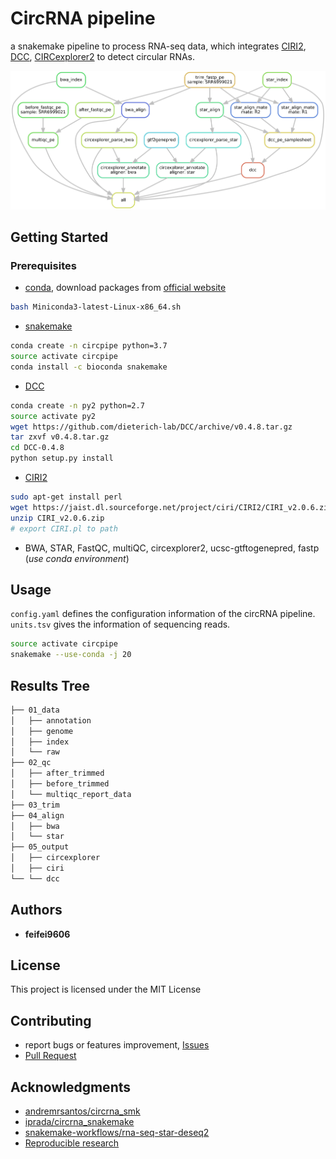 # CircRNA pipeline

a snakemake pipeline to process RNA-seq data, which integrates [CIRI2](https://pubmed.ncbi.nlm.nih.gov/28334140), [DCC](https://github.com/dieterich-lab/DCC), [CIRCexplorer2](https://github.com/YangLab/CIRCexplorer2) to detect circular RNAs.

![workflow.png](./dag.png)

## Getting Started

### Prerequisites

- [conda](https://docs.conda.io/en/latest/miniconda.html), download packages from [official website](https://docs.conda.io/en/latest/miniconda.html#linux-installers)

```bash
bash Miniconda3-latest-Linux-x86_64.sh
```

- [snakemake](https://github.com/snakemake/snakemake)

```bash
conda create -n circpipe python=3.7
source activate circpipe
conda install -c bioconda snakemake
```

- [DCC](https://github.com/dieterich-lab/DCC)

```bash
conda create -n py2 python=2.7
source activate py2
wget https://github.com/dieterich-lab/DCC/archive/v0.4.8.tar.gz
tar zxvf v0.4.8.tar.gz
cd DCC-0.4.8
python setup.py install
```

- [CIRI2](https://sourceforge.net/projects/ciri/files/CIRI2/)

```bash
sudo apt-get install perl
wget https://jaist.dl.sourceforge.net/project/ciri/CIRI2/CIRI_v2.0.6.zip
unzip CIRI_v2.0.6.zip
# export CIRI.pl to path
```

- BWA, STAR, FastQC, multiQC, circexplorer2, ucsc-gtftogenepred, fastp (*use conda environment*)

## Usage

`config.yaml` defines the configuration information of the circRNA pipeline. `units.tsv` gives the information of sequencing reads. 

```bash
source activate circpipe
snakemake --use-conda -j 20
```

## Results Tree

```bash
├── 01_data
│   ├── annotation
│   ├── genome
│   ├── index
│   └── raw
├── 02_qc
│   ├── after_trimmed
│   ├── before_trimmed
│   └── multiqc_report_data
├── 03_trim
├── 04_align
│   ├── bwa
│   └── star
├── 05_output
│   ├── circexplorer
│   ├── ciri
└── └── dcc
```

## Authors

* **feifei9606**

## License

This project is licensed under the MIT License

## Contributing

- report bugs or features improvement, [Issues](https://github.com/feifei9606/snakemake/issues)
- [Pull Request](https://github.com/feifei9606/snakemake/pulls)

## Acknowledgments

* [andremrsantos/circrna_smk](https://github.com/andremrsantos/circrna_smk)
* [iprada/circrna_snakemake](https://github.com/iprada/circrna_snakemake)
* [snakemake-workflows/rna-seq-star-deseq2](https://github.com/iprada/circrna_snakemake)
* [Reproducible research](https://reproducibility.sschmeier.com/)
